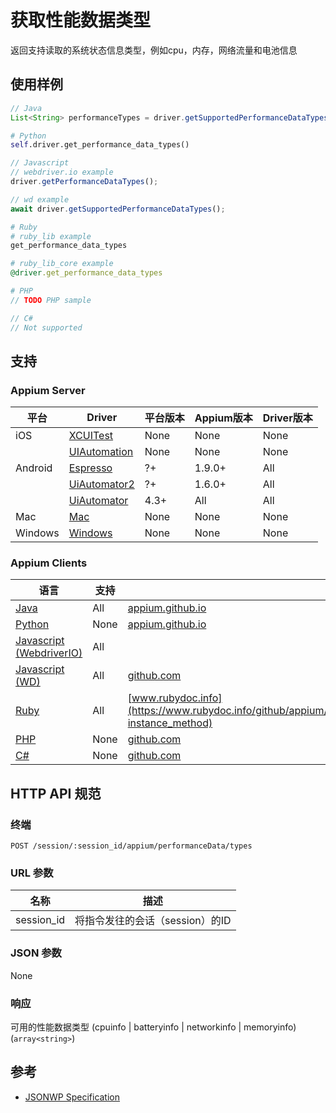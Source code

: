 # 获取性能数据类型

返回支持读取的系统状态信息类型，例如cpu，内存，网络流量和电池信息
## 使用样例

```java
// Java
List<String> performanceTypes = driver.getSupportedPerformanceDataTypes();

```

```python
# Python
self.driver.get_performance_data_types()

```

```javascript
// Javascript
// webdriver.io example
driver.getPerformanceDataTypes();

// wd example
await driver.getSupportedPerformanceDataTypes();

```

```ruby
# Ruby
# ruby_lib example
get_performance_data_types

# ruby_lib_core example
@driver.get_performance_data_types

```

```php
# PHP
// TODO PHP sample

```

```csharp
// C#
// Not supported

```


## 支持

### Appium Server

|平台|Driver|平台版本|Appium版本|Driver版本|
|--------|----------------|------|--------------|--------------|
| iOS | [XCUITest](/docs/en/drivers/ios-xcuitest.md) | None | None | None |
|  | [UIAutomation](/docs/en/drivers/ios-uiautomation.md) | None | None | None |
| Android | [Espresso](/docs/en/drivers/android-espresso.md) | ?+ | 1.9.0+ | All |
|  | [UiAutomator2](/docs/en/drivers/android-uiautomator2.md) | ?+ | 1.6.0+ | All |
|  | [UiAutomator](/docs/en/drivers/android-uiautomator.md) | 4.3+ | All | All |
| Mac | [Mac](/docs/en/drivers/mac.md) | None | None | None |
| Windows | [Windows](/docs/en/drivers/windows.md) | None | None | None |


### Appium Clients

|语言|支持|文档|
|--------|-------|-------------|
|[Java](https://github.com/appium/java-client/releases/latest)| All | [appium.github.io](https://appium.github.io/java-client/io/appium/java_client/android/HasSupportedPerformanceDataType.html#getSupportedPerformanceDataTypes--) |
|[Python](https://github.com/appium/python-client/releases/latest)| None | [appium.github.io](https://appium.github.io/python-client-sphinx/webdriver.extensions.android.html#webdriver.extensions.android.performance.Performance.get_performance_data_types) |
|[Javascript (WebdriverIO)](http://webdriver.io/index.html)| All |  |
|[Javascript (WD)](https://github.com/admc/wd/releases/latest)| All | [github.com](https://github.com/admc/wd/blob/master/lib/commands.js#L3398) |
|[Ruby](https://github.com/appium/ruby_lib/releases/latest)| All | [www.rubydoc.info](https://www.rubydoc.info/github/appium/ruby_lib_core/Appium/Core/Android/Device#get_performance_data_types-instance_method) |
|[PHP](https://github.com/appium/php-client/releases/latest)| None | [github.com](https://github.com/appium/php-client/) |
|[C#](https://github.com/appium/appium-dotnet-driver/releases/latest)| None | [github.com](https://github.com/appium/appium-dotnet-driver/) |

## HTTP API 规范

### 终端

`POST /session/:session_id/appium/performanceData/types`

### URL 参数

|名称|描述|
|----|-----------|
|session_id|将指令发往的会话（session）的ID|

### JSON 参数

None

### 响应

可用的性能数据类型 (cpuinfo | batteryinfo | networkinfo | memoryinfo) (`array<string>`)

## 参考

* [JSONWP Specification](https://github.com/appium/appium-base-driver/blob/master/lib/protocol/routes.js#L376)
